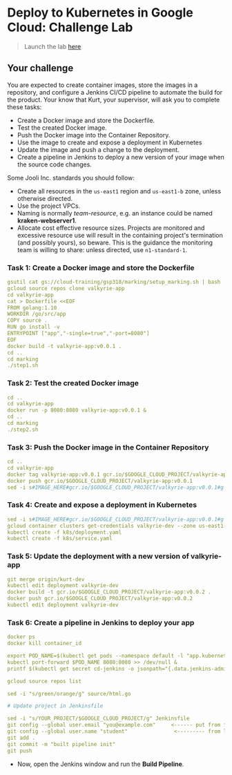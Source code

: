 # Deploy to Kubernetes in Google Cloud: Challenge Lab

> Launch the lab [here](https://google.qwiklabs.com/focuses/10457?parent=catalog)

## Your challenge

You are expected to create container images, store the images in a repository, and configure a Jenkins CI/CD pipeline to automate the build for the product. Your know that Kurt, your supervisor, will ask you to complete these tasks:

- Create a Docker image and store the Dockerfile.
- Test the created Docker image.
- Push the Docker image into the Container Repository.
- Use the image to create and expose a deployment in Kubernetes
- Update the image and push a change to the deployment.
- Create a pipeline in Jenkins to deploy a new version of your image when the source code changes.

Some Jooli Inc. standards you should follow:

- Create all resources in the `us-east1` region and `us-east1-b` zone, unless otherwise directed.
- Use the project VPCs.
- Naming is normally *team-resource*, e.g. an instance could be named **kraken-webserver1**.
- Allocate cost effective resource sizes. Projects are monitored and excessive resource use will result in the containing project's termination (and possibly yours), so beware. This is the guidance the monitoring team is willing to share: unless directed, use `n1-standard-1`.

### Task 1: Create a Docker image and store the Dockerfile

```yaml
gsutil cat gs://cloud-training/gsp318/marking/setup_marking.sh | bash
gcloud source repos clone valkyrie-app
cd valkyrie-app
cat > Dockerfile <<EOF
FROM golang:1.10
WORKDIR /go/src/app
COPY source .
RUN go install -v
ENTRYPOINT ["app","-single=true","-port=8080"]
EOF
docker build -t valkyrie-app:v0.0.1 .
cd ..
cd marking
./step1.sh
```

### Task 2: Test the created Docker image

```yaml
cd ..
cd valkyrie-app
docker run -p 8080:8080 valkyrie-app:v0.0.1 &
cd ..
cd marking
./step2.sh
```

### Task 3: Push the Docker image in the Container Repository

```yaml
cd ..
cd valkyrie-app
docker tag valkyrie-app:v0.0.1 gcr.io/$GOOGLE_CLOUD_PROJECT/valkyrie-app:v0.0.1
docker push gcr.io/$GOOGLE_CLOUD_PROJECT/valkyrie-app:v0.0.1
sed -i s#IMAGE_HERE#gcr.io/$GOOGLE_CLOUD_PROJECT/valkyrie-app:v0.0.1#g k8s/deployment.yaml
```

### Task 4: Create and expose a deployment in Kubernetes

```yaml
sed -i s#IMAGE_HERE#gcr.io/$GOOGLE_CLOUD_PROJECT/valkyrie-app:v0.0.1#g k8s/deployment.yaml
gcloud container clusters get-credentials valkyrie-dev --zone us-east1-d
kubectl create -f k8s/deployment.yaml
kubectl create -f k8s/service.yaml

```

### Task 5: Update the deployment with a new version of valkyrie-app

```yaml
git merge origin/kurt-dev
kubectl edit deployment valkyrie-dev
docker build -t gcr.io/$GOOGLE_CLOUD_PROJECT/valkyrie-app:v0.0.2 . 
docker push gcr.io/$GOOGLE_CLOUD_PROJECT/valkyrie-app:v0.0.2
kubectl edit deployment valkyrie-dev

```

### Task 6: Create a pipeline in Jenkins to deploy your app

```yaml
docker ps
docker kill container_id

export POD_NAME=$(kubectl get pods --namespace default -l "app.kubernetes.io/component=jenkins-master" -l "app.kubernetes.io/instance=cd" -o jsonpath="{.items[0].metadata.name}")
kubectl port-forward $POD_NAME 8080:8080 >> /dev/null &
printf $(kubectl get secret cd-jenkins -o jsonpath="{.data.jenkins-admin-password}" | base64 --decode);echo

gcloud source repos list

sed -i "s/green/orange/g" source/html.go

# Update project in Jenkinsfile

sed -i "s/YOUR_PROJECT/$GOOGLE_CLOUD_PROJECT/g" Jenkinsfile
git config --global user.email "you@example.com"     <------ put from first consol 
git config --global user.name "student"               <--------- from login status
git add .
git commit -m "built pipeline init"
git push 
```

* Now, open the Jenkins window and run the **Build Pipeline**.

